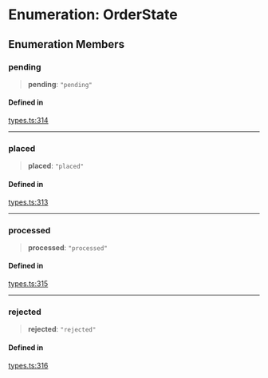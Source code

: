 # Enumeration: OrderState

## Enumeration Members

### pending

> **pending**: `"pending"`

#### Defined in

[types.ts:314](https://github.com/monerium/js-monorepo/blob/main/packages/sdk/src/types.ts#L314)

***

### placed

> **placed**: `"placed"`

#### Defined in

[types.ts:313](https://github.com/monerium/js-monorepo/blob/main/packages/sdk/src/types.ts#L313)

***

### processed

> **processed**: `"processed"`

#### Defined in

[types.ts:315](https://github.com/monerium/js-monorepo/blob/main/packages/sdk/src/types.ts#L315)

***

### rejected

> **rejected**: `"rejected"`

#### Defined in

[types.ts:316](https://github.com/monerium/js-monorepo/blob/main/packages/sdk/src/types.ts#L316)
